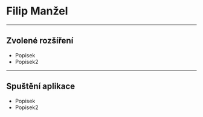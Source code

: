 # Filip Manžel
---
## Zvolené rozšíření
- Popisek
- Popisek2
---
## Spuštění aplikace

- Popisek
- Popisek2